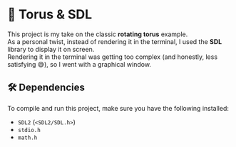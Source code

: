 # 🎥 Torus & SDL

This project is my take on the classic **rotating torus** example.  
As a personal twist, instead of rendering it in the terminal, I used the **SDL** library to display it on screen.  
Rendering it in the terminal was getting too complex (and honestly, less satisfying 😅), so I went with a graphical window.

## 🛠️ Dependencies

To compile and run this project, make sure you have the following installed:

- `SDL2` (`<SDL2/SDL.h>`)
- `stdio.h`
- `math.h`
